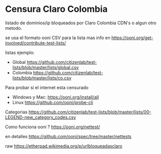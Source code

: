 # Censura Claro Colombia
listado de dominios/ip bloqueados por Claro Colombia  CDN's o algun otro metodo.

se usa el formato ooni  CSV para la lista
mas info en  https://ooni.org/get-involved/contribute-test-lists/

listas ejemplo:
- Global https://github.com/citizenlab/test-lists/blob/master/lists/global.csv
- Colombia https://github.com/citizenlab/test-lists/blob/master/lists/co.csv

Para probar si el internet esta censurado
- Windows y Mac: https://ooni.org/install/all
- Linux https://github.com/ooni/probe-cli

Categorias 
https://github.com/citizenlab/test-lists/blob/master/lists/00-LEGEND-new_category_codes.csv

Como funciona ooni  ?
https://ooni.org/nettest/

en detalles https://github.com/ooni/spec/tree/master/nettests

raw
https://etherpad.wikimedia.org/p/urlbloqueadasclaro


